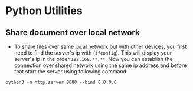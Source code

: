 # Python Utilities

## Share document over local network

- To share files over same local network but with other devices, you first need to find the server's ip with (`ifconfig`). This will display your server's ip in the order `192.168.**.**`. Now you can establish the connection over shared network using the same ip address and before that start the server using following command:

```shell
python3 -m http.server 8080 --bind 0.0.0.0
```
